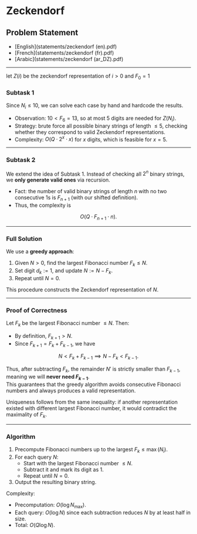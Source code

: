 # Zeckendorf

## Problem Statement
- [English](statements/zeckendorf (en).pdf)
- [French](statements/zeckendorf (fr).pdf)
- [Arabic](statements/zeckendorf (ar_DZ).pdf)

---
let $Z(i)$ be the zeckendorf representation of $i>0$ and $F_0 = 1$

### Subtask 1

Since $N_i \leq 10$, we can solve each case by hand and hardcode the results.  

- Observation: $10 < F_6 = 13$, so at most 5 digits are needed for $Z(N_i)$.  
- Strategy: brute force all possible binary strings of length $\leq 5$, checking whether they correspond to valid Zeckendorf representations.  
- Complexity: $O(Q \cdot 2^x \cdot x)$ for $x$ digits, which is feasible for $x = 5$.

---

### Subtask 2

We extend the idea of Subtask 1. Instead of checking all $2^n$ binary strings, we **only generate valid ones** via recursion.  

- Fact: the number of valid binary strings of length $n$ with no two consecutive $1$s is $F_{n+1}$ (with our shifted definition).  
- Thus, the complexity is  

$$
O(Q \cdot F_{n+1} \cdot n).
$$

---

### Full Solution

We use a **greedy approach**:

1. Given $N > 0$, find the largest Fibonacci number $F_k \leq N$.  
2. Set digit $d_k := 1$, and update $N := N - F_k$.  
3. Repeat until $N = 0$.  

This procedure constructs the Zeckendorf representation of $N$.  

---

### Proof of Correctness

Let $F_k$ be the largest Fibonacci number $\leq N$. Then:  

- By definition, $F_{k+1} > N$.  
- Since $F_{k+1} = F_k + F_{k-1}$, we have  

$$
N < F_k + F_{k-1} \implies N - F_k < F_{k-1}.
$$  

Thus, after subtracting $F_k$, the remainder $N'$ is strictly smaller than $F_{k-1}$, meaning we will **never need $F_{k-1}$**.  
This guarantees that the greedy algorithm avoids consecutive Fibonacci numbers and always produces a valid representation.  

Uniqueness follows from the same inequality: if another representation existed with different largest Fibonacci number, it would contradict the maximality of $F_k$.  

---

### Algorithm

1. Precompute Fibonacci numbers up to the largest $F_k \leq \max(N_i)$.  
2. For each query $N$:  
   - Start with the largest Fibonacci number $\leq N$.  
   - Subtract it and mark its digit as $1$.  
   - Repeat until $N = 0$.  
3. Output the resulting binary string.  

Complexity:  
- Precomputation: $O(\log N_{\max})$.  
- Each query: $O(\log N)$ since each subtraction reduces $N$ by at least half in size.  
- Total: $O(Q \log N)$.  
